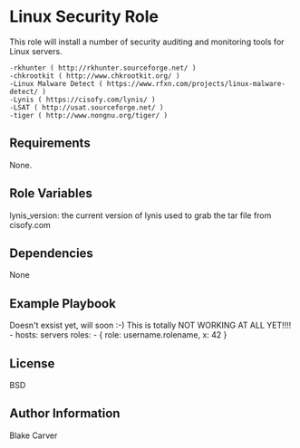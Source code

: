 Linux Security Role
=========

This role will install a number of security auditing and monitoring tools for Linux servers.
```
-rkhunter ( http://rkhunter.sourceforge.net/ )
-chkrootkit ( http://www.chkrootkit.org/ )
-Linux Malware Detect ( https://www.rfxn.com/projects/linux-malware-detect/ )
-Lynis ( https://cisofy.com/lynis/ )
-LSAT ( http://usat.sourceforge.net/ )
-tiger ( http://www.nongnu.org/tiger/ )
```

Requirements
------------

None.

Role Variables
--------------

lynis_version: the current version of lynis used to grab the tar file from cisofy.com

Dependencies
------------

None

Example Playbook
----------------

Doesn't exsist yet, will soon :-)
This is totally NOT WORKING AT ALL YET!!!!
    - hosts: servers
      roles:
         - { role: username.rolename, x: 42 }

License
-------

BSD

Author Information
------------------

Blake Carver
